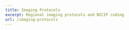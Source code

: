 ```yaml
---
title: Imaging Protocols
excerpt: Regional imaging protocols and NICIP coding
url: /imaging-protocols
---
```

